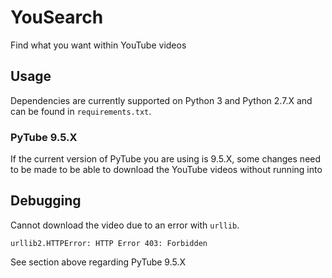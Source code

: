 # YouSearch
Find what you want within YouTube videos

## Usage
Dependencies are currently supported on Python 3 and Python 2.7.X and can be found in `requirements.txt`.

### PyTube 9.5.X
If the current version of PyTube you are using is 9.5.X, some changes need to be made to be able to download the YouTube videos without running into 

## Debugging
Cannot download the video due to an error with `urllib`.
```
urllib2.HTTPError: HTTP Error 403: Forbidden
```
See section above regarding PyTube 9.5.X
